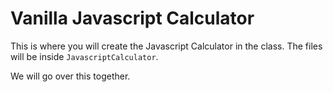 # Vanilla Javascript Calculator

This is where you will create the Javascript Calculator in the class. The files will be inside `JavascriptCalculator`.

We will go over this together. 